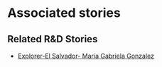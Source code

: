 # Associated stories

<!-- !!DO NOT REMOVE!! start autogenerated hyperlinks -->
## Related R&D Stories
- [Explorer\-El Salvador\- Maria Gabriela Gonzalez](/RnD-Archive/stories/?doc=Explorers_SLV)
<!-- !!DO NOT REMOVE!! end autogenerated hyperlinks -->